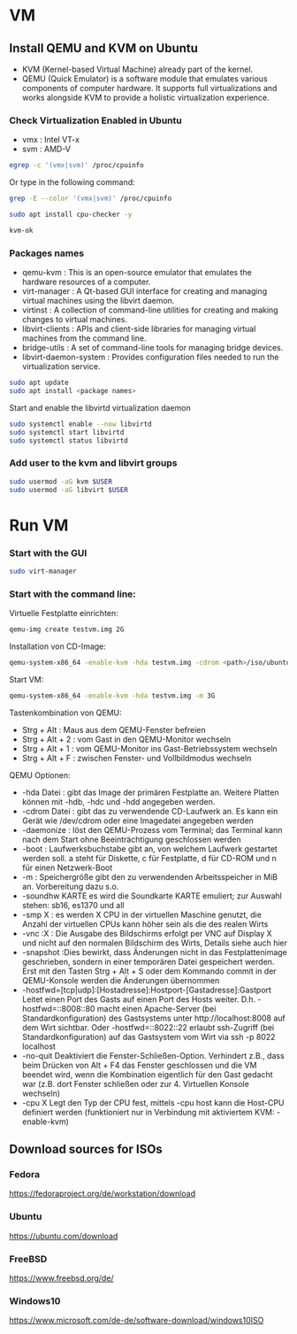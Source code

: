 # VM

## Install QEMU and KVM on Ubuntu
- KVM (Kernel-based Virtual Machine) already part of the kernel.
- QEMU (Quick Emulator) is a software module that emulates various components of computer hardware. It supports full virtualizations and works alongside KVM to provide a holistic virtualization experience.

### Check Virtualization Enabled in Ubuntu
- vmx : Intel VT-x
- svm : AMD-V

```bash
egrep -c '(vmx|svm)' /proc/cpuinfo
```
Or type in the following command:
```bash
grep -E --color '(vmx|svm)' /proc/cpuinfo
```
```bash
sudo apt install cpu-checker -y
```
```bash
kvm-ok
```
### Packages names
- qemu-kvm : This is an open-source emulator that emulates the hardware resources of a computer.
- virt-manager : A Qt-based GUI interface for creating and managing virtual machines using the libvirt daemon.
- virtinst : A collection of command-line utilities for creating and making changes to virtual machines.
- libvirt-clients : APIs and client-side libraries for managing virtual machines from the command line.
- bridge-utils : A set of command-line tools for managing bridge devices.
- libvirt-daemon-system : Provides configuration files needed to run the virtualization service.
```bash
sudo apt update
sudo apt install <package names>
```
Start and enable the libvirtd virtualization daemon
```bash
sudo systemctl enable --now libvirtd
sudo systemctl start libvirtd
sudo systemctl status libvirtd
```

### Add user to the kvm and libvirt groups
```bash
sudo usermod -aG kvm $USER
sudo usermod -aG libvirt $USER
```


# Run VM

### Start with the GUI
```bash
sudo virt-manager
```
### Start with the command line:
Virtuelle Festplatte einrichten:
```bash
qemu-img create testvm.img 2G 
```
Installation von CD-Image:
```bash
qemu-system-x86_64 -enable-kvm -hda testvm.img -cdrom <path>/iso/ubuntu-20.10-desktop-amd64.iso -boot d -m 1024 
```
Start VM:
```bash
qemu-system-x86_64 -enable-kvm -hda testvm.img -m 3G
```

Tastenkombination von QEMU:
- Strg + Alt	: Maus aus dem QEMU-Fenster befreien
- Strg + Alt + 2	: vom Gast in den QEMU-Monitor wechseln
- Strg + Alt + 1	: vom QEMU-Monitor ins Gast-Betriebssystem wechseln
- Strg + Alt + F	: zwischen Fenster- und Vollbildmodus wechseln

QEMU Optionen:
- -hda Datei	: gibt das Image der primären Festplatte an. Weitere Platten können mit -hdb, -hdc und -hdd angegeben werden.
- -cdrom Datei : gibt das zu verwendende CD-Laufwerk an. Es kann ein Gerät wie /dev/cdrom oder eine Imagedatei angegeben werden
- -daemonize	: löst den QEMU-Prozess vom Terminal; das Terminal kann nach dem Start ohne Beeinträchtigung geschlossen werden
- -boot : Laufwerksbuchstabe	gibt an, von welchem Laufwerk gestartet werden soll. a steht für Diskette, c für Festplatte, d für CD-ROM und n für einen Netzwerk-Boot
- -m : Speichergröße	gibt den zu verwendenden Arbeitsspeicher in MiB an. Vorbereitung dazu s.o.
- -soundhw KARTE	es wird die Soundkarte KARTE emuliert; zur Auswahl stehen: sb16, es1370 und all
- -smp X	: es werden X CPU in der virtuellen Maschine genutzt, die Anzahl der virtuellen CPUs kann höher sein als die des realen Wirts
- -vnc :X	: Die Ausgabe des Bildschirms erfolgt per VNC auf Display X und nicht auf den normalen Bildschirm des Wirts, Details siehe auch hier
- -snapshot	:Dies bewirkt, dass Änderungen nicht in das Festplattenimage geschrieben, sondern in einer temporären Datei gespeichert werden. Erst mit den Tasten Strg + Alt + S oder dem Kommando commit in der QEMU-Konsole werden die Änderungen übernommen
- -hostfwd=[tcp|udp]:[Hostadresse]:Hostport-[Gastadresse]:Gastport	Leitet einen Port des Gasts auf einen Port des Hosts weiter. D.h. -hostfwd=::8008::80 macht einen Apache-Server (bei Standardkonfiguration) des Gastsystems unter http://localhost:8008 auf dem Wirt sichtbar. Oder -hostfwd=::8022::22 erlaubt ssh-Zugriff (bei Standardkonfiguration) auf das Gastsystem vom Wirt via ssh -p 8022 localhost
- -no-quit	Deaktiviert die Fenster-Schließen-Option. Verhindert z.B., dass beim Drücken von Alt + F4 das Fenster geschlossen und die VM beendet wird, wenn die Kombination eigentlich für den Gast gedacht war (z.B. dort Fenster schließen oder zur 4. Virtuellen Konsole wechseln)
- -cpu X	Legt den Typ der CPU fest, mittels -cpu host kann die Host-CPU definiert werden (funktioniert nur in Verbindung mit aktiviertem KVM: -enable-kvm)

## Download sources for ISOs

### Fedora
https://fedoraproject.org/de/workstation/download

### Ubuntu
https://ubuntu.com/download

### FreeBSD
https://www.freebsd.org/de/

### Windows10
https://www.microsoft.com/de-de/software-download/windows10ISO


